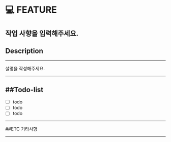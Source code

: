# 💻 FEATURE
작업 사향을 입력해주세요.
---

## Description
---
설명을 작성해주세요.

---

##Todo-list
---
- [ ] todo
- [ ] todo
- [ ] todo

----
##ETC
기타사항

---
